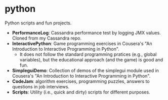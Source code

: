python
======

Python scripts and fun projects.

* **PerformanceLog**: Cassandra performance test by logging JMX values. Cloned from my Cassandra repo.
* **InteractivePython**: Game programming exercises in Cousera's "An Introduction to Interactive Programming in Python". 
  * It does not follow the standard programming pratices (e.g., global variables), but the educational approach (and the game) is good and fun.
* **SimpleguiDemo**: Collection of demos of the simplegui module used in Cousera's "An Introduction to Interactive Programming in Python".
* **CodeJam**: algorithm exercises, programming puzzles, answers to questions in job interviews.
* **Scripts**: Utility (i.e., quick and dirty) scripts for different purposes.


